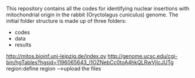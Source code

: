 This repository contains all the codes for identifying nuclear insertions with mitochondrial origin in the rabbit (Oryctolagus cuniculus) genome.
The initial folder structure is made up of three folders:
- codes
- data
- results



http://mitos.bioinf.uni-leipzig.de/index.py
http://genome.ucsc.edu/cgi-bin/hgTables?hgsid=1196065643_I1OZNebCc0toA4hkQLRwVjIcJUTg
region:define region -->upload the files
